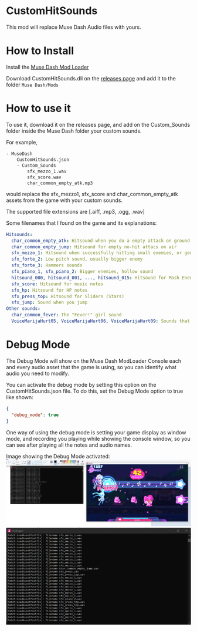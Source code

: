 
# CustomHitSounds
This mod will replace Muse Dash Audio files with yours.

# How to Install
Install the [Muse Dash Mod Loader](https://github.com/mo10/MuseDashModLoader/)

Download CustomHitSounds.dll on the [releases page](https://github.com/domgjntoki/CustomHitSounds/releases/tag/Release) and add it to the folder `Muse Dash/Mods `

# How to use it
To use it, download it on the releases page, and add on the Custom_Sounds folder inside the Muse Dash folder your custom sounds.

For example,
```
- MuseDash
    CustomHitSounds.json
    - Custom_Sounds
        sfx_mezzo_1.wav
        sfx_score.wav
        char_common_empty_atk.mp3
```
would replace the sfx_mezzo1, sfx_score and char_common_empty_atk assets from the game with your custom sounds.

The supported file extensions are [.aiff, .mp3, .ogg, .wav]

Some filenames that I found on the game and its explanations:

```yaml
Hitsounds:
  char_common_empty_atk: Hitsound when you do a empty attack on ground
  char_common_empty_jump: Hitsound for empty no-hit attacs on air
  sfx_mezzo_1: Hitsound when successfully hitting small enemies, or geminis.
  sfx_forte_2: Low pitch sound, usually bigger enemy
  sfx_forte_3: Hammers sounds
  sfx_piano_1, sfx_piano_2: Bigger enemies, hollow sound
  hitsound_000, hitsound_001, ..., hitsound_015: Hitsound for Mash Enemies,  you advance on each audio the more you hit.
  sfx_score: Hitsound for music notes
  sfx_hp: Hitsound for HP notes
  sfx_press_top: Hitsound for Sliders (Stars)
  sfx_jump: Sound when you jump
Other sounds:
  char_common_fever: The "Fever!" girl sound
  VoiceMarijaHurt05, VoiceMarijaHurt06, VoiceMarijaHurt09: Sounds that Marija makes when hurt 
```

# Debug Mode
The Debug Mode will show on the Muse Dash ModLoader Console each and every audio asset that the game is using, so you can identify what audio you need to modify.

You can activate the debug mode by setting this option on the CustomHitSounds.json file.
To do this, set the Debug Mode option to true like shown:
```json
{
  "debug_mode": true
}
```

One way of using the debug mode is setting your game display as window mode, and recording you playing while showing the console window, so you can see after playing all the notes and audio names.

Image showing the Debug Mode activated:
![Using debug mode](readme_resources/DebugExample.png)
![Debug Window](readme_resources/DebugLog.png)
